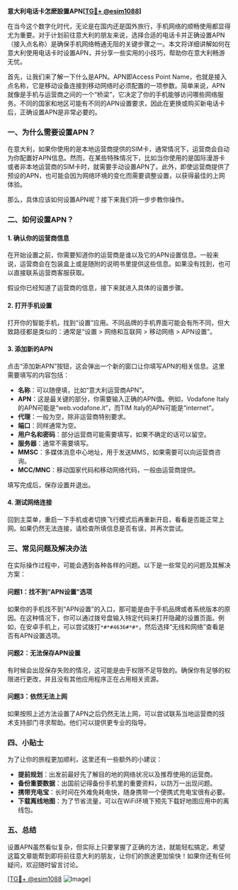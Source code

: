 **意大利电话卡怎麽設置APN[[TG💪+ @esim1088](https://t.me/s/esim1088)]**

在当今这个数字化时代，无论是在国内还是国外旅行，手机网络的顺畅使用都显得尤为重要。对于计划前往意大利的朋友来说，选择合适的电话卡并正确设置APN（接入点名称）是确保手机网络畅通无阻的关键步骤之一。本文将详细讲解如何在意大利使用电话卡时设置APN，并分享一些实用的小技巧，帮助你在意大利畅游无忧。

首先，让我们来了解一下什么是APN。APN即Access Point Name，也就是接入点名称，它是移动设备连接到移动网络时必须配置的一项参数。简单来说，APN就像是手机与运营商之间的一个“桥梁”，它决定了你的手机能够访问哪些网络服务。不同的国家和地区可能有不同的APN设置要求，因此在更换或购买新电话卡后，正确设置APN是非常必要的。

### 一、为什么需要设置APN？

在意大利，如果你使用的是本地运营商提供的SIM卡，通常情况下，运营商会自动为你配置好APN信息。然而，在某些特殊情况下，比如当你使用的是国际漫游卡或者非本地运营商的SIM卡时，就需要手动设置APN了。此外，即使运营商提供了预设的APN，也可能会因为网络环境的变化而需要调整设置，以获得最佳的上网体验。

那么，具体应该如何设置APN呢？接下来我们将一步步教你操作。

### 二、如何设置APN？

#### 1. 确认你的运营商信息

在开始设置之前，你需要知道你的运营商是谁以及它的APN设置信息。一般来说，运营商会在包装盒上或是随附的说明书里提供这些信息。如果没有找到，也可以直接联系运营商客服获取。

假设你已经知道了运营商的信息，接下来就进入具体的设置步骤。

#### 2. 打开手机设置

打开你的智能手机，找到“设置”应用。不同品牌的手机界面可能会有所不同，但大致路径都是类似的：通常是“设置 > 网络和互联网 > 移动网络 > APN设置”。

#### 3. 添加新的APN

点击“添加新APN”按钮，这会弹出一个新的窗口让你填写APN的相关信息。这里需要填写的内容包括：

- **名称**：可以随便填，比如“意大利运营商APN”。
- **APN**：这是最关键的部分，你需要输入正确的APN值。例如，Vodafone Italy的APN可能是“web.vodafone.it”，而TIM Italy的APN可能是“internet”。
- **代理**：一般为空，除非运营商特别要求。
- **端口**：同样通常为空。
- **用户名和密码**：部分运营商可能需要填写，如果不确定的话可以留空。
- **服务器**：通常不需要填写。
- **MMSC**：多媒体消息中心地址，用于发送MMS，如果需要可以向运营商咨询。
- **MCC/MNC**：移动国家代码和移动网络代码，一般由运营商提供。

填写完成后，保存设置并退出。

#### 4. 测试网络连接

回到主菜单，重启一下手机或者切换飞行模式后再重新开启，看看是否能正常上网。如果仍然无法连接，请检查所填信息是否有误，并再次尝试。

### 三、常见问题及解决办法

在实际操作过程中，可能会遇到各种各样的问题。以下是一些常见的问题及其解决方案：

#### 问题1：找不到“APN设置”选项

如果你的手机找不到“APN设置”的入口，那可能是由于手机品牌或者系统版本的原因。在这种情况下，你可以通过拨号盘输入特定代码来打开隐藏的设置页面。例如，在安卓手机上，可以尝试拨打`*#*#4636#*#*`，然后选择“无线和网络”查看是否有APN设置选项。

#### 问题2：无法保存APN设置

有时候会出现保存失败的情况，这可能是由于权限不足导致的。确保你有足够的权限进行更改，并且没有其他应用程序正在占用相关资源。

#### 问题3：依然无法上网

如果按照上述方法设置了APN之后仍然无法上网，可以尝试联系当地运营商的技术支持部门寻求帮助。他们可以提供更专业的指导。

### 四、小贴士

为了让你的旅程更加顺利，这里还有一些额外的小建议：

- **提前规划**：出发前最好先了解目的地的网络状况以及推荐使用的运营商。
- **备份重要数据**：出国前记得备份手机里的重要资料，以防万一出现问题。
- **携带充电宝**：长时间在外难免耗电快，随身携带一个便携式充电宝很有必要。
- **下载离线地图**：为了节省流量，可以在WiFi环境下预先下载好地图应用中的离线包。

### 五、总结

设置APN虽然看似复杂，但实际上只要掌握了正确的方法，就能轻松搞定。希望这篇文章能帮到即将前往意大利的朋友，让你们的旅途更加愉快！如果你还有任何疑问，欢迎随时留言讨论。

[[TG💪+ @esim1088](https://t.me/s/esim1088) ![Image](https://i.postimg.cc/4NQfJmqS/Snipaste-2025-05-13-00-14-12.png)]